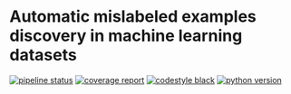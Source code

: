 # Automatic mislabeled examples discovery in machine learning datasets

[![pipeline status](https://gitlab.tech.orange/thomas.george/mislabeled/badges/master/pipeline.svg)](https://gitlab.tech.orange/thomas.george/mislabeled/-/commits/master)
[![coverage report](https://gitlab.tech.orange/thomas.george/mislabeled/badges/master/coverage.svg)](https://gitlab.tech.orange/thomas.george/mislabeled/-/commits/master)
[![codestyle black](https://img.shields.io/badge/code%20style-black-000000.svg)](https://github.com/psf/black)
[![python version](https://img.shields.io/badge/python-3.8%20%7C%203.9%20%7C%203.10-blue)](https://img.shields.io/badge/python-3.8%20%7C%203.9%20%7C%203.10-blue)

